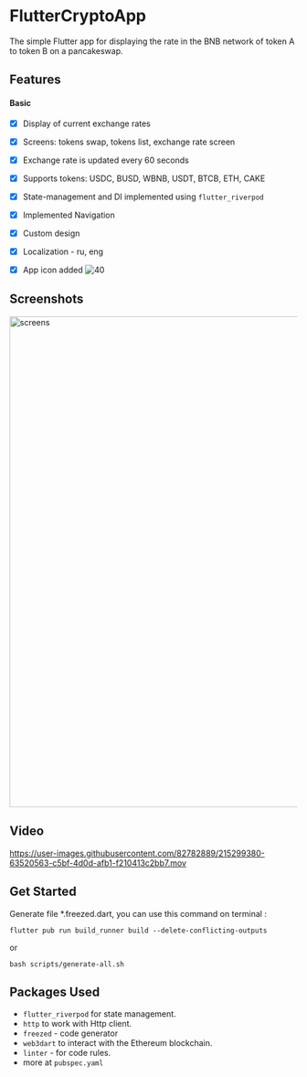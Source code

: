 # FlutterCryptoApp
The simple Flutter app for displaying the rate in the BNB network of token A to token B on a pancakeswap.
## Features
#### Basic
- [x] Display of current exchange rates
- [x] Screens: tokens swap, tokens list, exchange rate screen
- [x] Exchange rate is updated every 60 seconds
- [x] Supports tokens: USDC, BUSD, WBNB, USDT, BTCB, ETH, CAKE
- [x] State-management and DI implemented using `flutter_riverpod`
- [x] Implemented Navigation
- [x] Custom design
- [x] Localization - ru, eng
- [x] App icon added  ![40](https://user-images.githubusercontent.com/82782889/215292914-1bfbe5f5-0071-469f-bdc1-c8e314e4c2e8.png)


## Screenshots

<img width="859" alt="screens" src="https://user-images.githubusercontent.com/82782889/215299124-9aac6b96-334f-457d-becc-1fc52bd6a6f6.png">

## Video

https://user-images.githubusercontent.com/82782889/215299380-63520563-c5bf-4d0d-afb1-f210413c2bb7.mov

## Get Started
Generate file *.freezed.dart, you can use this command on terminal :

`flutter pub run build_runner build --delete-conflicting-outputs`

or 

`bash scripts/generate-all.sh`


## Packages Used

- `flutter_riverpod` for state management.
- `http` to work with Http client.
- `freezed` - code generator
- `web3dart` to interact with the Ethereum blockchain.
- `linter` - for code rules.
- more at `pubspec.yaml`
